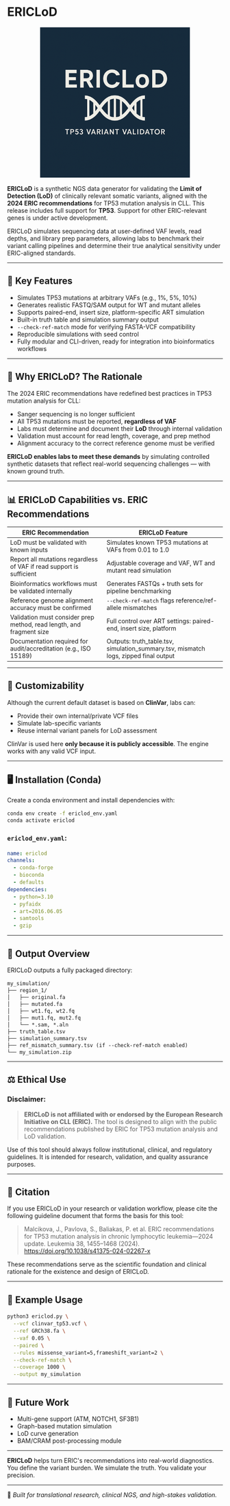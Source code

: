 # ERICLoD

<p align="center">
  <img src="assets/ericlod_logo.png" alt="ERICLoD Logo" width="350"/>
</p>

**ERICLoD** is a synthetic NGS data generator for validating the **Limit of Detection (LoD)** of clinically relevant somatic variants, aligned with the **2024 ERIC recommendations** for TP53 mutation analysis in CLL. This release includes full support for **TP53**. Support for other ERIC-relevant genes is under active development.

ERICLoD simulates sequencing data at user-defined VAF levels, read depths, and library prep parameters, allowing labs to benchmark their variant calling pipelines and determine their true analytical sensitivity under ERIC-aligned standards.

---

## 🚀 Key Features

- Simulates TP53 mutations at arbitrary VAFs (e.g., 1%, 5%, 10%)
- Generates realistic FASTQ/SAM output for WT and mutant alleles
- Supports paired-end, insert size, platform-specific ART simulation
- Built-in truth table and simulation summary output
- `--check-ref-match` mode for verifying FASTA-VCF compatibility
- Reproducible simulations with seed control
- Fully modular and CLI-driven, ready for integration into bioinformatics workflows

---

## 🧪 Why ERICLoD? The Rationale

The 2024 ERIC recommendations have redefined best practices in TP53 mutation analysis for CLL:

- Sanger sequencing is no longer sufficient
- All TP53 mutations must be reported, **regardless of VAF**
- Labs must determine and document their **LoD** through internal validation
- Validation must account for read length, coverage, and prep method
- Alignment accuracy to the correct reference genome must be verified

**ERICLoD enables labs to meet these demands** by simulating controlled synthetic datasets that reflect real-world sequencing challenges — with known ground truth.

---

## 📊 ERICLoD Capabilities vs. ERIC Recommendations

| **ERIC Recommendation**                                                                 | **ERICLoD Feature**                                                                                  |
|------------------------------------------------------------------------------------------|------------------------------------------------------------------------------------------------------|
| LoD must be validated with known inputs                                                 | Simulates known TP53 mutations at VAFs from 0.01 to 1.0                                            |
| Report all mutations regardless of VAF if read support is sufficient                    | Adjustable coverage and VAF, WT and mutant read simulation                                         |
| Bioinformatics workflows must be validated internally                                   | Generates FASTQs + truth sets for pipeline benchmarking                                            |
| Reference genome alignment accuracy must be confirmed                                   | `--check-ref-match` flags reference/ref-allele mismatches                                           |
| Validation must consider prep method, read length, and fragment size                    | Full control over ART settings: paired-end, insert size, platform                                  |
| Documentation required for audit/accreditation (e.g., ISO 15189)                        | Outputs: truth_table.tsv, simulation_summary.tsv, mismatch logs, zipped final output               |

---

## 🔧 Customizability

Although the current default dataset is based on **ClinVar**, labs can:

- Provide their own internal/private VCF files
- Simulate lab-specific variants
- Reuse internal variant panels for LoD assessment

ClinVar is used here **only because it is publicly accessible**. The engine works with any valid VCF input.

---

## 🖥️ Installation (Conda)

Create a conda environment and install dependencies with:

```bash
conda env create -f ericlod_env.yaml
conda activate ericlod
```

### `ericlod_env.yaml`:
```yaml
name: ericlod
channels:
  - conda-forge
  - bioconda
  - defaults
dependencies:
  - python=3.10
  - pyfaidx
  - art=2016.06.05
  - samtools
  - gzip
```

---

## 📂 Output Overview

ERICLoD outputs a fully packaged directory:

```
my_simulation/
├── region_1/
│   ├── original.fa
│   ├── mutated.fa
│   ├── wt1.fq, wt2.fq
│   ├── mut1.fq, mut2.fq
│   └── *.sam, *.aln
├── truth_table.tsv
├── simulation_summary.tsv
├── ref_mismatch_summary.tsv (if --check-ref-match enabled)
└── my_simulation.zip
```

---

## ⚖️ Ethical Use

### Disclaimer:
> **ERICLoD is not affiliated with or endorsed by the European Research Initiative on CLL (ERIC).** The tool is designed to align with the public recommendations published by ERIC for TP53 mutation analysis and LoD validation.

Use of this tool should always follow institutional, clinical, and regulatory guidelines. It is intended for research, validation, and quality assurance purposes.

---

## 📌 Citation

If you use ERICLoD in your research or validation workflow, please cite the following guideline document that forms the basis for this tool:

> Malcikova, J., Pavlova, S., Baliakas, P. et al. ERIC recommendations for TP53 mutation analysis in chronic lymphocytic leukemia—2024 update. Leukemia 38, 1455–1468 (2024). https://doi.org/10.1038/s41375-024-02267-x

These recommendations serve as the scientific foundation and clinical rationale for the existence and design of ERICLoD.

---

## 🧭 Example Usage

```bash
python3 ericlod.py \
  --vcf clinvar_tp53.vcf \
  --ref GRCh38.fa \
  --vaf 0.05 \
  --paired \
  --rules missense_variant=5,frameshift_variant=2 \
  --check-ref-match \
  --coverage 1000 \
  --output my_simulation
```

---

## 📌 Future Work

- Multi-gene support (ATM, NOTCH1, SF3B1)
- Graph-based mutation simulation
- LoD curve generation
- BAM/CRAM post-processing module

---

**ERICLoD** helps turn ERIC's recommendations into real-world diagnostics. You define the variant burden. We simulate the truth. You validate your precision.

---

🧬 *Built for translational research, clinical NGS, and high-stakes validation.*


